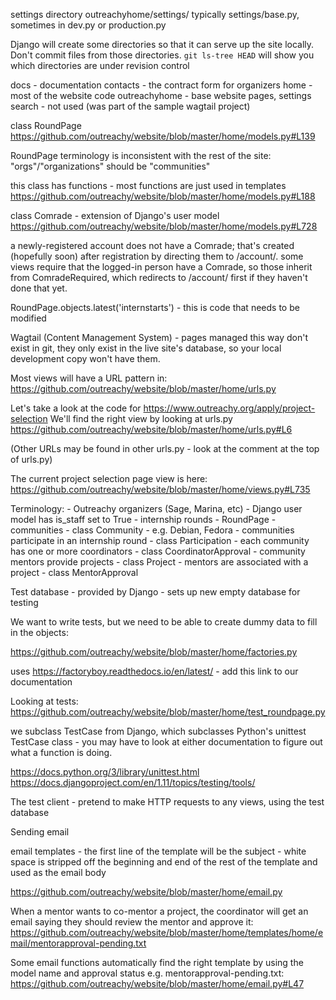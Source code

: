 settings directory
 outreachyhome/settings/
typically settings/base.py, sometimes in dev.py or production.py

Django will create some directories so that it can serve up the site locally. Don't commit files from those directories. `git ls-tree HEAD` will show you which directories are under revision control

docs - documentation
contacts - the contract form for organizers
home - most of the website code
outreachyhome - base website pages, settings
search - not used (was part of the sample wagtail project)

class RoundPage
https://github.com/outreachy/website/blob/master/home/models.py#L139

RoundPage terminology is inconsistent with the rest of the site: "orgs"/"organizations" should be "communities"

this class has functions - most functions are just used in templates
https://github.com/outreachy/website/blob/master/home/models.py#L188

class Comrade - extension of Django's user model
https://github.com/outreachy/website/blob/master/home/models.py#L728

a newly-registered account does not have a Comrade; that's created (hopefully soon) after registration by directing them to /account/. some views require that the logged-in person have a Comrade, so those inherit from ComradeRequired, which redirects to /account/ first if they haven't done that yet.

RoundPage.objects.latest('internstarts') - this is code that needs to be modified

Wagtail (Content Management System) - pages managed this way don't exist in git, they only exist in the live site's database, so your local development copy won't have them.

Most views will have a URL pattern in:
https://github.com/outreachy/website/blob/master/home/urls.py

Let's take a look at the code for https://www.outreachy.org/apply/project-selection
We'll find the right view by looking at urls.py
https://github.com/outreachy/website/blob/master/home/urls.py#L6

(Other URLs may be found in other urls.py - look at the comment at the top of urls.py)

The current project selection page view is here:
    https://github.com/outreachy/website/blob/master/home/views.py#L735

Terminology:
    - Outreachy organizers (Sage, Marina, etc) - Django user model has is_staff set to True
    - internship rounds - RoundPage
    - communities - class Community - e.g. Debian, Fedora
    - communities participate in an internship round - class Participation
    - each community has one or more coordinators - class CoordinatorApproval
    - community mentors provide projects - class Project
    - mentors are associated with a project - class MentorApproval


Test database - provided by Django - sets up new empty database for testing

We want to write tests, but we need to be able to create dummy data to fill in the objects:

https://github.com/outreachy/website/blob/master/home/factories.py

uses https://factoryboy.readthedocs.io/en/latest/ - add this link to our documentation

Looking at tests:
    https://github.com/outreachy/website/blob/master/home/test_roundpage.py

we subclass TestCase from Django, which subclasses Python's unittest TestCase class - you may have to look at either documentation to figure out what a function is doing.

https://docs.python.org/3/library/unittest.html
https://docs.djangoproject.com/en/1.11/topics/testing/tools/

The test client - pretend to make HTTP requests to any views, using the test database

Sending email

email templates - the first line of the template will be the subject - white space is stripped off the beginning and end of the rest of the template and used as the email body

https://github.com/outreachy/website/blob/master/home/email.py

When a mentor wants to co-mentor a project, the coordinator will get an email saying they should review the mentor and approve it:
https://github.com/outreachy/website/blob/master/home/templates/home/email/mentorapproval-pending.txt

Some email functions automatically find the right template by using the model name and approval status e.g. mentorapproval-pending.txt:
    https://github.com/outreachy/website/blob/master/home/email.py#L47
